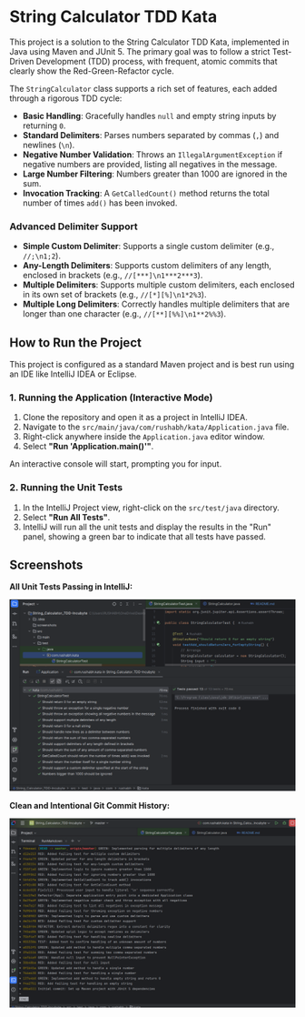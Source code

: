 # String Calculator TDD Kata

This project is a solution to the String Calculator TDD Kata, implemented in Java using Maven and JUnit 5. The primary goal was to follow a strict Test-Driven Development (TDD) process, with frequent, atomic commits that clearly show the Red-Green-Refactor cycle.

The `StringCalculator` class supports a rich set of features, each added through a rigorous TDD cycle:

-   **Basic Handling**: Gracefully handles `null` and empty string inputs by returning `0`.
-   **Standard Delimiters**: Parses numbers separated by commas (`,`) and newlines (`\n`).
-   **Negative Number Validation**: Throws an `IllegalArgumentException` if negative numbers are provided, listing all negatives in the message.
-   **Large Number Filtering**: Numbers greater than 1000 are ignored in the sum.
-   **Invocation Tracking**: A `GetCalledCount()` method returns the total number of times `add()` has been invoked.

### Advanced Delimiter Support

-   **Simple Custom Delimiter**: Supports a single custom delimiter (e.g., `//;\n1;2`).
-   **Any-Length Delimiters**: Supports custom delimiters of any length, enclosed in brackets (e.g., `//[***]\n1***2***3`).
-   **Multiple Delimiters**: Supports multiple custom delimiters, each enclosed in its own set of brackets (e.g., `//[*][%]\n1*2%3`).
-   **Multiple Long Delimiters**: Correctly handles multiple delimiters that are longer than one character (e.g., `//[**][%%]\n1**2%%3`).



## How to Run the Project

This project is configured as a standard Maven project and is best run using an IDE like IntelliJ IDEA or Eclipse.

### 1. Running the Application (Interactive Mode)

1.  Clone the repository and open it as a project in IntelliJ IDEA.
2.  Navigate to the `src/main/java/com/rushabh/kata/Application.java` file.
3.  Right-click anywhere inside the `Application.java` editor window.
4.  Select **"Run 'Application.main()'"**.

An interactive console will start, prompting you for input.

### 2. Running the Unit Tests

1.  In the IntelliJ Project view, right-click on the `src/test/java` directory.
2.  Select **"Run All Tests"**.
3.  IntelliJ will run all the unit tests and display the results in the "Run" panel, showing a green bar to indicate that all tests have passed.

## Screenshots

**All Unit Tests Passing in IntelliJ:**

![All Tests Passing](screenshots/tests_passing.png)

**Clean and Intentional Git Commit History:**

![Git Commit History](screenshots/git_log.png)